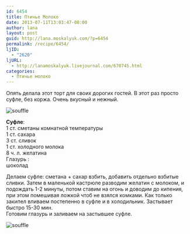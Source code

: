 ```yaml
---
id: 6454
title: Птичье Молоко
date: 2013-07-11T13:03:47-08:00
author: lana
layout: post
guid: http://lana.moskalyuk.com/?p=6454
permalink: /recipe/6454/
ljID:
  - "2620"
ljURL:
  - http://lanamoskalyuk.livejournal.com/670745.html
categories:
  - Птичье молоко
---
```

Опять делала этот торт для своих дорогих гостей. В этот раз просто суфле, без коржа. Очень вкусный и нежный.

![souffle](http://farm6.staticflickr.com/5502/9265193320_52fa93ebc6_c.jpg) 

**Суфле**:  
1 ст. сметаны комнатной температуры  
1 ст. сахара  
3 ст. сливок  
1 ст. холодного молока  
8 ч. л. желатина  
Глазурь :  
шоколад

Делаем суфле: сметана + сахар взбить, добавить отдельно взбитые сливки. Затем в маленькой кастрюле разводим желатин с молоком, и подождать 1-2 минуты, потом ставим на огонь и доводим до кипения, при этом помешивая ложкой чтоб не взялся комками. Как только закипел вливаем постепенно в суфле и в холодильник. Застывает быстро 15-30 мин.  
Готовим глазурь и заливаем на застывшее суфле. 

![souffle](http://farm4.staticflickr.com/3703/9262422161_6150cc44ee_c.jpg)